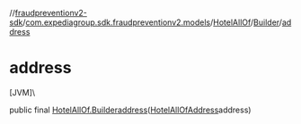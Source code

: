 //[fraudpreventionv2-sdk](../../../../index.md)/[com.expediagroup.sdk.fraudpreventionv2.models](../../index.md)/[HotelAllOf](../index.md)/[Builder](index.md)/[address](address.md)

# address

[JVM]\

public final [HotelAllOf.Builder](index.md)[address](address.md)([HotelAllOfAddress](../../-hotel-all-of-address/index.md)address)
